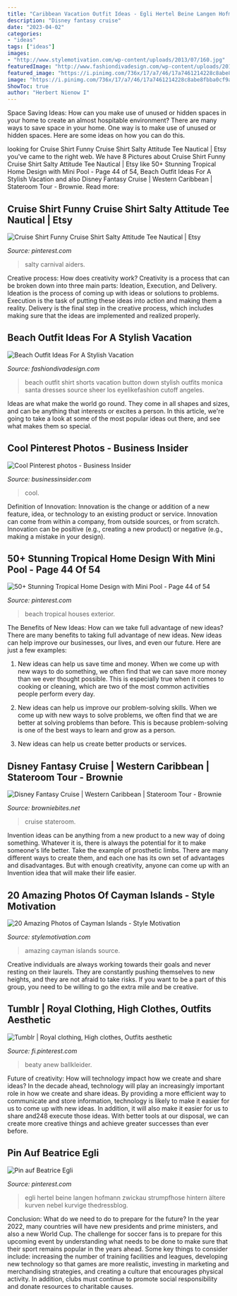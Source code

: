 ```yaml
---
title: "Caribbean Vacation Outfit Ideas - Egli Hertel Beine Langen Hofmann Zwickau Strumpfhose Hintern ältere Kurven Nebel Kurvige Thedressblog"
description: "Disney fantasy cruise"
date: "2023-04-02"
categories:
- "ideas"
tags: ["ideas"]
images:
- "http://www.stylemotivation.com/wp-content/uploads/2013/07/160.jpg"
featuredImage: "http://www.fashiondivadesign.com/wp-content/uploads/2018/07/beach-outfits-3-.jpg"
featured_image: "https://i.pinimg.com/736x/17/a7/46/17a7461214228c8abe8fbba0cf9a487b.jpg"
image: "https://i.pinimg.com/736x/17/a7/46/17a7461214228c8abe8fbba0cf9a487b.jpg"
ShowToc: true
author: "Herbert Nienow I"
---
```



Space Saving Ideas: How can you make use of unused or hidden spaces in your home to create an almost hospitable environment?
There are many ways to save space in your home. One way is to make use of unused or hidden spaces. Here are some ideas on how you can do this.

	

		
looking for Cruise Shirt Funny Cruise Shirt Salty Attitude Tee Nautical | Etsy you've came to the right web. We have 8 Pictures about Cruise Shirt Funny Cruise Shirt Salty Attitude Tee Nautical | Etsy like 50+ Stunning Tropical Home Design with Mini Pool - Page 44 of 54, Beach Outfit Ideas For A Stylish Vacation and also Disney Fantasy Cruise | Western Caribbean | Stateroom Tour - Brownie. Read more:
		
    
## Cruise Shirt Funny Cruise Shirt Salty Attitude Tee Nautical | Etsy

<img loading=lazy src="https://i.pinimg.com/736x/09/dc/84/09dc842cf6c4f60ba58b7f4c8db1f40e.jpg" onerror="this.onerror=null;this.src='https://tse2.mm.bing.net/th?id=OIP.GESWqgoJ_r4IJdLHprp4zQHaHa&amp;pid=15.1';" alt="Cruise Shirt Funny Cruise Shirt Salty Attitude Tee Nautical | Etsy">

_Source: pinterest.com_

>salty carnival aiders. 

	

Creative process: How does creativity work?
Creativity is a process that can be broken down into three main parts: Ideation, Execution, and Delivery. Ideation is the process of coming up with ideas or solutions to problems. Execution is the task of putting these ideas into action and making them a reality. Delivery is the final step in the creative process, which includes making sure that the ideas are implemented and realized properly.

    
## Beach Outfit Ideas For A Stylish Vacation

<img loading=lazy src="http://www.fashiondivadesign.com/wp-content/uploads/2018/07/beach-outfits-3-.jpg" onerror="this.onerror=null;this.src='https://tse1.mm.bing.net/th?id=OIP.qP84pAlNNyXx_qJw5iqlSQHaLH&amp;pid=15.1';" alt="Beach Outfit Ideas For A Stylish Vacation">

_Source: fashiondivadesign.com_

>beach outfit shirt shorts vacation button down stylish outfits monica santa dresses source sheer los eyelikefashion cutoff angeles. 

	

Ideas are what make the world go round. They come in all shapes and sizes, and can be anything that interests or excites a person. In this article, we're going to take a look at some of the most popular ideas out there, and see what makes them so special.

    
## Cool Pinterest Photos - Business Insider

<img loading=lazy src="http://static3.businessinsider.com/image/4ee7755769beddd04000001e-1200/pinterest-is-also-used-for-fashion-ideas.jpg" onerror="this.onerror=null;this.src='https://tse1.mm.bing.net/th?id=OIP.WwZwTqi_I-WC5u8tPBccdAHaGW&amp;pid=15.1';" alt="Cool Pinterest photos - Business Insider">

_Source: businessinsider.com_

>cool. 

	

Definition of Innovation:
Innovation is the change or addition of a new feature, idea, or technology to an existing product or service. Innovation can come from within a company, from outside sources, or from scratch. Innovation can be positive (e.g., creating a new product) or negative (e.g., making a mistake in your design).

    
## 50+ Stunning Tropical Home Design With Mini Pool - Page 44 Of 54

<img loading=lazy src="https://i.pinimg.com/736x/02/bc/46/02bc464c7de01918de63767107fdd971.jpg" onerror="this.onerror=null;this.src='https://tse1.mm.bing.net/th?id=OIP.h_hu356VJSJ2gRwJr_sUGwHaLH&amp;pid=15.1';" alt="50+ Stunning Tropical Home Design with Mini Pool - Page 44 of 54">

_Source: pinterest.com_

>beach tropical houses exterior. 

	

The Benefits of New Ideas: How can we take full advantage of new ideas?
There are many benefits to taking full advantage of new ideas. New ideas can help improve our businesses, our lives, and even our future. Here are just a few examples:
1. New ideas can help us save time and money. When we come up with new ways to do something, we often find that we can save more money than we ever thought possible. This is especially true when it comes to cooking or cleaning, which are two of the most common activities people perform every day.

2. New ideas can help us improve our problem-solving skills. When we come up with new ways to solve problems, we often find that we are better at solving problems than before. This is because problem-solving is one of the best ways to learn and grow as a person.

3. New ideas can help us create better products or services.

    
## Disney Fantasy Cruise | Western Caribbean | Stateroom Tour - Brownie

<img loading=lazy src="http://www.browniebites.net/wp-content/uploads/2013/03/disney-fantasy-cruise-western-caribbean-stateroom-deck-9-05.jpg" onerror="this.onerror=null;this.src='https://tse4.mm.bing.net/th?id=OIP.bHuccIbfgFFdV8cxcD_0DwHaE7&amp;pid=15.1';" alt="Disney Fantasy Cruise | Western Caribbean | Stateroom Tour - Brownie">

_Source: browniebites.net_

>cruise stateroom. 

	

Invention ideas can be anything from a new product to a new way of doing something. Whatever it is, there is always the potential for it to make someone's life better. Take the example of prosthetic limbs. There are many different ways to create them, and each one has its own set of advantages and disadvantages. But with enough creativity, anyone can come up with an Invention idea that will make their life easier.

    
## 20 Amazing Photos Of Cayman Islands - Style Motivation

<img loading=lazy src="http://www.stylemotivation.com/wp-content/uploads/2013/07/160.jpg" onerror="this.onerror=null;this.src='https://tse2.mm.bing.net/th?id=OIP.NpU68e90KdXNf9EkucuIIQHaKX&amp;pid=15.1';" alt="20 Amazing Photos of Cayman Islands - Style Motivation">

_Source: stylemotivation.com_

>amazing cayman islands source. 

	

Creative individuals are always working towards their goals and never resting on their laurels. They are constantly pushing themselves to new heights, and they are not afraid to take risks. If you want to be a part of this group, you need to be willing to go the extra mile and be creative.

    
## Tumblr | Royal Clothing, High Clothes, Outfits Aesthetic

<img loading=lazy src="https://i.pinimg.com/736x/17/a7/46/17a7461214228c8abe8fbba0cf9a487b.jpg" onerror="this.onerror=null;this.src='https://tse3.mm.bing.net/th?id=OIP.o8ZH_jkGmNpwLeziQR32swHaHa&amp;pid=15.1';" alt="Tumblr | Royal clothing, High clothes, Outfits aesthetic">

_Source: fi.pinterest.com_

>beaty anew ballkleider. 

	

Future of creativity: How will technology impact how we create and share ideas?
In the decade ahead, technology will play an increasingly important role in how we create and share ideas. By providing a more efficient way to communicate and store information, technology is likely to make it easier for us to come up with new ideas. In addition, it will also make it easier for us to share and248
execute those ideas. With better tools at our disposal, we can create more creative things and achieve greater successes than ever before.

    
## Pin Auf Beatrice Egli

<img loading=lazy src="https://i.pinimg.com/736x/3b/b7/2d/3bb72db10aa09bff31320e4a6041316c.jpg" onerror="this.onerror=null;this.src='https://tse2.mm.bing.net/th?id=OIP.2wYv-cpeFl2eFPJthWwMUwAAAA&amp;pid=15.1';" alt="Pin auf Beatrice Egli">

_Source: pinterest.com_

>egli hertel beine langen hofmann zwickau strumpfhose hintern ältere kurven nebel kurvige thedressblog. 

	

Conclusion: What do we need to do to prepare for the future?
In the year 2022, many countries will have new presidents and prime ministers, and also a new World Cup. The challenge for soccer fans is to prepare for this upcoming event by understanding what needs to be done to make sure that their sport remains popular in the years ahead. Some key things to consider include: increasing the number of training facilities and leagues, developing new technology so that games are more realistic, investing in marketing and merchandising strategies, and creating a culture that encourages physical activity. In addition, clubs must continue to promote social responsibility and donate resources to charitable causes.

